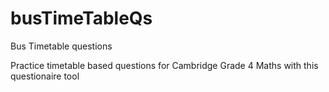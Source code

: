# busTimeTableQs
Bus Timetable questions

Practice timetable based questions for Cambridge Grade 4 Maths with this questionaire tool

